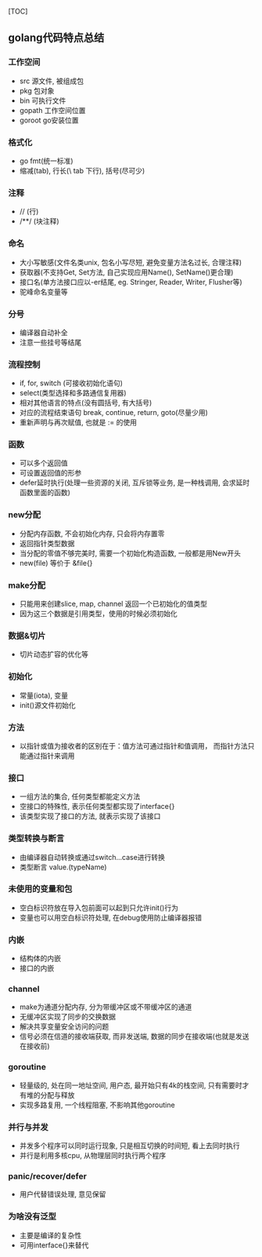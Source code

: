 [TOC]
## golang代码特点总结
### 工作空间
- src 源文件, 被组成包   
- pkg 包对象
- bin 可执行文件
- gopath 工作空间位置
- goroot go安装位置
### 格式化
- go fmt(统一标准)
- 缩减(tab), 行长(\ tab 下行), 括号(尽可少)
### 注释
- //   (行)
- /**/ (块注释)
### 命名
- 大小写敏感(文件名类unix, 包名小写尽短, 避免变量方法名过长, 合理注释)
- 获取器(不支持Get, Set方法, 自己实现应用Name(), SetName()更合理)
- 接口名(单方法接口应以-er结尾, eg. Stringer, Reader, Writer, Flusher等)
- 驼峰命名变量等
### 分号
- 编译器自动补全
- 注意一些挂号等结尾
### 流程控制
- if, for, switch (可接收初始化语句)
- select(类型选择和多路通信复用器)
- 相对其他语言的特点(没有圆括号, 有大括号)
- 对应的流程结束语句 break, continue, return, goto(尽量少用)
- 重新声明与再次赋值, 也就是 := 的使用
### 函数
- 可以多个返回值
- 可设置返回值的形参
- defer延时执行(处理一些资源的关闭, 互斥锁等业务, 是一种栈调用, 会求延时函数里面的函数)
### new分配
- 分配内存函数, 不会初始化内存, 只会将内存置零
- 返回指针类型数据
- 当分配的零值不够完美时, 需要一个初始化构造函数, 一般都是用New开头
- new(file) 等价于 &file{}
### make分配
- 只能用来创建slice, map, channel 返回一个已初始化的值类型
- 因为这三个数据是引用类型，使用的时候必须初始化
### 数据&切片
- 切片动态扩容的优化等
### 初始化
- 常量(iota), 变量
- init()源文件初始化
### 方法
- 以指针或值为接收者的区别在于：值方法可通过指针和值调用， 而指针方法只能通过指针来调用
### 接口
- 一组方法的集合, 任何类型都能定义方法
- 空接口的特殊性, 表示任何类型都实现了interface{}
- 该类型实现了接口的方法, 就表示实现了该接口
### 类型转换与断言
- 由编译器自动转换或通过switch...case进行转换
- 类型断言 value.(typeName)
### 未使用的变量和包
- 空白标识符放在导入包前面可以起到只允许init()行为
- 变量也可以用空白标识符处理, 在debug使用防止编译器报错
### 内嵌
- 结构体的内嵌
- 接口的内嵌
### channel
- make为通道分配内存, 分为带缓冲区或不带缓冲区的通道
- 无缓冲区实现了同步的交换数据
- 解决共享变量安全访问的问题
- 信号必须在信道的接收端获取, 而非发送端, 数据的同步在接收端(也就是发送在接收前)
### goroutine
- 轻量级的, 处在同一地址空间, 用户态, 最开始只有4k的栈空间, 只有需要时才有堆的分配与释放
- 实现多路复用, 一个线程阻塞, 不影响其他goroutine
### 并行与并发
- 并发多个程序可以同时运行现象, 只是相互切换的时间短, 看上去同时执行
- 并行是利用多核cpu, 从物理层同时执行两个程序
### panic/recover/defer
- 用户代替错误处理, 意见保留
### 为啥没有泛型
- 主要是编译的复杂性
- 可用interface{}来替代

